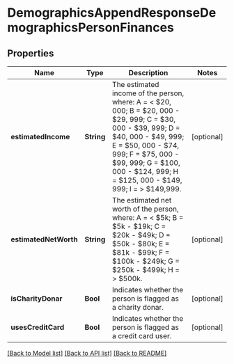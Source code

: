 # DemographicsAppendResponseDemographicsPersonFinances

## Properties
Name | Type | Description | Notes
------------ | ------------- | ------------- | -------------
**estimatedIncome** | **String** | The estimated income of the person, where: A &#x3D; &lt; $20, 000; B &#x3D; $20, 000 - $29, 999; C &#x3D; $30, 000 - $39, 999; D &#x3D; $40, 000 - $49, 999; E &#x3D; $50, 000 - $74, 999; F &#x3D; $75, 000 - $99, 999; G &#x3D; $100, 000 - $124, 999; H &#x3D; $125, 000 - $149, 999; I &#x3D; &gt; $149,999. | [optional] 
**estimatedNetWorth** | **String** | The estimated net worth of the person, where: A &#x3D; &lt; $5k; B &#x3D; $5k - $19k; C &#x3D; $20k - $49k; D &#x3D; $50k - $80k; E &#x3D; $81k - $99k; F &#x3D; $100k - $249k; G &#x3D; $250k - $499k; H &#x3D; &gt; $500k. | [optional] 
**isCharityDonar** | **Bool** | Indicates whether the person is flagged as a charity donar. | [optional] 
**usesCreditCard** | **Bool** | Indicates whether the person is flagged as a credit card user. | [optional] 

[[Back to Model list]](../README.md#documentation-for-models) [[Back to API list]](../README.md#documentation-for-api-endpoints) [[Back to README]](../README.md)


